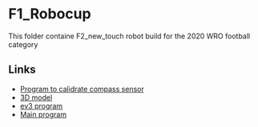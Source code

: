 # F1_Robocup

This folder containe F2_new_touch robot build for the 2020 WRO football category

## Links
* [Program to calidrate compass sensor](./KolibCompass.sb)
* [3D model](./wro%202019%20taiwan.lxf)
* [ev3 program](./wro2019.ev3)
* [Main program](./F2_new_touch.sb)
